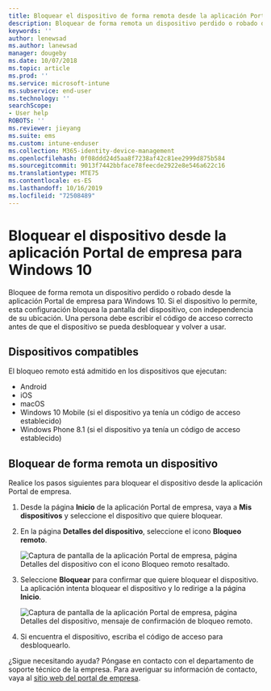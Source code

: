 ```yaml
---
title: Bloquear el dispositivo de forma remota desde la aplicación Portal de empresa de Intune
description: Bloquear de forma remota un dispositivo perdido o robado desde la aplicación Portal de empresa para Windows 10
keywords: ''
author: lenewsad
ms.author: lanewsad
manager: dougeby
ms.date: 10/07/2018
ms.topic: article
ms.prod: ''
ms.service: microsoft-intune
ms.subservice: end-user
ms.technology: ''
searchScope:
- User help
ROBOTS: ''
ms.reviewer: jieyang
ms.suite: ems
ms.custom: intune-enduser
ms.collection: M365-identity-device-management
ms.openlocfilehash: 0f08ddd24d5aa8f7238af42c81ee2999d875b584
ms.sourcegitcommit: 9013f7442bbface78feecde2922e8e546a622c16
ms.translationtype: MTE75
ms.contentlocale: es-ES
ms.lasthandoff: 10/16/2019
ms.locfileid: "72508489"
---
```

# <a name="lock-your-device-from-the-company-portal-app-for-windows-10"></a>Bloquear el dispositivo desde la aplicación Portal de empresa para Windows 10

Bloquee de forma remota un dispositivo perdido o robado desde la aplicación Portal de empresa para Windows 10. Si el dispositivo lo permite, esta configuración bloquea la pantalla del dispositivo, con independencia de su ubicación. Una persona debe escribir el código de acceso correcto antes de que el dispositivo se pueda desbloquear y volver a usar.

## <a name="supported-devices"></a>Dispositivos compatibles

El bloqueo remoto está admitido en los dispositivos que ejecutan:  

* Android
* iOS
* macOS
* Windows 10 Mobile (si el dispositivo ya tenía un código de acceso establecido)
* Windows Phone 8.1 (si el dispositivo ya tenía un código de acceso establecido) 
  
## <a name="remote-lock-device"></a>Bloquear de forma remota un dispositivo
Realice los pasos siguientes para bloquear el dispositivo desde la aplicación Portal de empresa.  

1. Desde la página **Inicio** de la aplicación Portal de empresa, vaya a **Mis dispositivos** y seleccione el dispositivo que quiere bloquear.

2. En la página **Detalles del dispositivo**, seleccione el icono **Bloqueo remoto**.  


   ![Captura de pantalla de la aplicación Portal de empresa, página Detalles del dispositivo con el icono Bloqueo remoto resaltado.](./media/1804_remote_lock_Windows_CPapp_05.png)  

3. Seleccione **Bloquear** para confirmar que quiere bloquear el dispositivo. La aplicación intenta bloquear el dispositivo y lo redirige a la página **Inicio**.  


   ![Captura de pantalla de la aplicación Portal de empresa, página Detalles del dispositivo, mensaje de confirmación de bloqueo remoto.](./media/1804_remote_lock_Windows_CPapp_06.png)  

4. Si encuentra el dispositivo, escriba el código de acceso para desbloquearlo.  

¿Sigue necesitando ayuda? Póngase en contacto con el departamento de soporte técnico de la empresa. Para averiguar su información de contacto, vaya al [sitio web del portal de empresa](https://go.microsoft.com/fwlink/?linkid=2010980).
